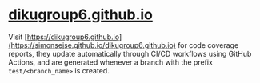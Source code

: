# [dikugroup6.github.io](https://simonsejse.github.io/dikugroup6.github.io)

Visit [https://dikugroup6.github.io](https://simonsejse.github.io/dikugroup6.github.io) for code coverage reports, they update automatically through CI/CD workflows using GitHub Actions, and are generated whenever a branch with the prefix `test/<branch_name>` is created.
